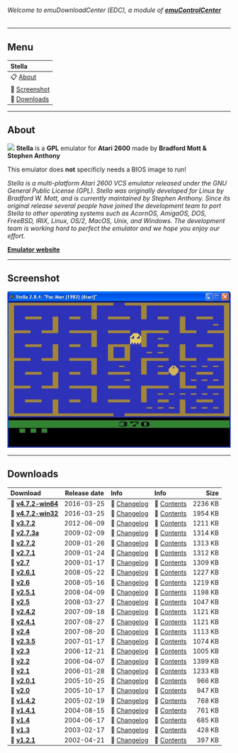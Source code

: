###### Welcome to emuDownloadCenter (EDC), a module of [**emuControlCenter**](https://github.com/PhoenixInteractiveNL/emuControlCenter/wiki)
***
## Menu
| **Stella** |
|:---------|
| :clipboard: [About](#about) |
| :sunrise: [Screenshot](#screenshot) |
| :floppy_disk: [Downloads](#downloads) |
***
## About
![](https://github.com/PhoenixInteractiveNL/edc-masterhook/wiki/emulatorimages/stella_logo_200.jpg)
**Stella** is a **GPL** emulator for **Atari 2600** made by **Bradford Mott & Stephen Anthony**

This emulator does **not** specificly needs a BIOS image to run!

_Stella is a multi-platform Atari 2600 VCS emulator released under the GNU General Public License (GPL). Stella was originally developed for Linux by Bradford W. Mott, and is currently maintained by Stephen Anthony. Since its original release several people have joined the development team to port Stella to other operating systems such as AcornOS, AmigaOS, DOS, FreeBSD, IRIX, Linux, OS/2, MacOS, Unix, and Windows. The development team is working hard to perfect the emulator and we hope you enjoy our effort._

[**Emulator website**](http://stella.sourceforge.net/)
***
## Screenshot
![](https://raw.githubusercontent.com/PhoenixInteractiveNL/edc-masterhook/master/downloadhooks/stella/stella_screen.jpg)
***
## Downloads
| Download | Release date  | Info       | Info       | Size       |
|:---------|:-------------:|:-----------|:-----------|-----------:|
| :floppy_disk: [**v4.7.2-win64**](https://github.com/PhoenixInteractiveNL/edc-repo0002/raw/master/stella/4.7.2-win64.7z) | 2016-03-25 | :page_facing_up: [Changelog](https://github.com/PhoenixInteractiveNL/edc-repo0002/blob/master/stella/4.7.2-win64_changelog.txt) | :mag_right: [Contents](https://github.com/PhoenixInteractiveNL/edc-repo0002/blob/master/stella/4.7.2-win64_contents.txt) | 2236 KB |
| :floppy_disk: [**v4.7.2-win32**](https://github.com/PhoenixInteractiveNL/edc-repo0002/raw/master/stella/4.7.2-win32.7z) | 2016-03-25 | :page_facing_up: [Changelog](https://github.com/PhoenixInteractiveNL/edc-repo0002/blob/master/stella/4.7.2-win32_changelog.txt) | :mag_right: [Contents](https://github.com/PhoenixInteractiveNL/edc-repo0002/blob/master/stella/4.7.2-win32_contents.txt) | 1954 KB |
| :floppy_disk: [**v3.7.2**](https://github.com/PhoenixInteractiveNL/edc-repo0002/raw/master/stella/3.7.2.7z) | 2012-06-09 | :page_facing_up: [Changelog](https://github.com/PhoenixInteractiveNL/edc-repo0002/blob/master/stella/3.7.2_changelog.txt) | :mag_right: [Contents](https://github.com/PhoenixInteractiveNL/edc-repo0002/blob/master/stella/3.7.2_contents.txt) | 1211 KB |
| :floppy_disk: [**v2.7.3a**](https://github.com/PhoenixInteractiveNL/edc-repo0002/raw/master/stella/2.7.3a.7z) | 2009-02-09 | :page_facing_up: [Changelog](https://github.com/PhoenixInteractiveNL/edc-repo0002/blob/master/stella/2.7.3a_changelog.txt) | :mag_right: [Contents](https://github.com/PhoenixInteractiveNL/edc-repo0002/blob/master/stella/2.7.3a_contents.txt) | 1314 KB |
| :floppy_disk: [**v2.7.2**](https://github.com/PhoenixInteractiveNL/edc-repo0002/raw/master/stella/2.7.2.7z) | 2009-01-26 | :page_facing_up: [Changelog](https://github.com/PhoenixInteractiveNL/edc-repo0002/blob/master/stella/2.7.2_changelog.txt) | :mag_right: [Contents](https://github.com/PhoenixInteractiveNL/edc-repo0002/blob/master/stella/2.7.2_contents.txt) | 1313 KB |
| :floppy_disk: [**v2.7.1**](https://github.com/PhoenixInteractiveNL/edc-repo0002/raw/master/stella/2.7.1.7z) | 2009-01-24 | :page_facing_up: [Changelog](https://github.com/PhoenixInteractiveNL/edc-repo0002/blob/master/stella/2.7.1_changelog.txt) | :mag_right: [Contents](https://github.com/PhoenixInteractiveNL/edc-repo0002/blob/master/stella/2.7.1_contents.txt) | 1312 KB |
| :floppy_disk: [**v2.7**](https://github.com/PhoenixInteractiveNL/edc-repo0002/raw/master/stella/2.7.7z) | 2009-01-17 | :page_facing_up: [Changelog](https://github.com/PhoenixInteractiveNL/edc-repo0002/blob/master/stella/2.7_changelog.txt) | :mag_right: [Contents](https://github.com/PhoenixInteractiveNL/edc-repo0002/blob/master/stella/2.7_contents.txt) | 1309 KB |
| :floppy_disk: [**v2.6.1**](https://github.com/PhoenixInteractiveNL/edc-repo0002/raw/master/stella/2.6.1.7z) | 2008-05-22 | :page_facing_up: [Changelog](https://github.com/PhoenixInteractiveNL/edc-repo0002/blob/master/stella/2.6.1_changelog.txt) | :mag_right: [Contents](https://github.com/PhoenixInteractiveNL/edc-repo0002/blob/master/stella/2.6.1_contents.txt) | 1227 KB |
| :floppy_disk: [**v2.6**](https://github.com/PhoenixInteractiveNL/edc-repo0002/raw/master/stella/2.6.7z) | 2008-05-16 | :page_facing_up: [Changelog](https://github.com/PhoenixInteractiveNL/edc-repo0002/blob/master/stella/2.6_changelog.txt) | :mag_right: [Contents](https://github.com/PhoenixInteractiveNL/edc-repo0002/blob/master/stella/2.6_contents.txt) | 1219 KB |
| :floppy_disk: [**v2.5.1**](https://github.com/PhoenixInteractiveNL/edc-repo0002/raw/master/stella/2.5.1.7z) | 2008-04-09 | :page_facing_up: [Changelog](https://github.com/PhoenixInteractiveNL/edc-repo0002/blob/master/stella/2.5.1_changelog.txt) | :mag_right: [Contents](https://github.com/PhoenixInteractiveNL/edc-repo0002/blob/master/stella/2.5.1_contents.txt) | 1198 KB |
| :floppy_disk: [**v2.5**](https://github.com/PhoenixInteractiveNL/edc-repo0002/raw/master/stella/2.5.7z) | 2008-03-27 | :page_facing_up: [Changelog](https://github.com/PhoenixInteractiveNL/edc-repo0002/blob/master/stella/2.5_changelog.txt) | :mag_right: [Contents](https://github.com/PhoenixInteractiveNL/edc-repo0002/blob/master/stella/2.5_contents.txt) | 1047 KB |
| :floppy_disk: [**v2.4.2**](https://github.com/PhoenixInteractiveNL/edc-repo0002/raw/master/stella/2.4.2.7z) | 2007-09-18 | :page_facing_up: [Changelog](https://github.com/PhoenixInteractiveNL/edc-repo0002/blob/master/stella/2.4.2_changelog.txt) | :mag_right: [Contents](https://github.com/PhoenixInteractiveNL/edc-repo0002/blob/master/stella/2.4.2_contents.txt) | 1121 KB |
| :floppy_disk: [**v2.4.1**](https://github.com/PhoenixInteractiveNL/edc-repo0002/raw/master/stella/2.4.1.7z) | 2007-08-27 | :page_facing_up: [Changelog](https://github.com/PhoenixInteractiveNL/edc-repo0002/blob/master/stella/2.4.1_changelog.txt) | :mag_right: [Contents](https://github.com/PhoenixInteractiveNL/edc-repo0002/blob/master/stella/2.4.1_contents.txt) | 1121 KB |
| :floppy_disk: [**v2.4**](https://github.com/PhoenixInteractiveNL/edc-repo0002/raw/master/stella/2.4.7z) | 2007-08-20 | :page_facing_up: [Changelog](https://github.com/PhoenixInteractiveNL/edc-repo0002/blob/master/stella/2.4_changelog.txt) | :mag_right: [Contents](https://github.com/PhoenixInteractiveNL/edc-repo0002/blob/master/stella/2.4_contents.txt) | 1113 KB |
| :floppy_disk: [**v2.3.5**](https://github.com/PhoenixInteractiveNL/edc-repo0002/raw/master/stella/2.3.5.7z) | 2007-01-17 | :page_facing_up: [Changelog](https://github.com/PhoenixInteractiveNL/edc-repo0002/blob/master/stella/2.3.5_changelog.txt) | :mag_right: [Contents](https://github.com/PhoenixInteractiveNL/edc-repo0002/blob/master/stella/2.3.5_contents.txt) | 1074 KB |
| :floppy_disk: [**v2.3**](https://github.com/PhoenixInteractiveNL/edc-repo0002/raw/master/stella/2.3.7z) | 2006-12-21 | :page_facing_up: [Changelog](https://github.com/PhoenixInteractiveNL/edc-repo0002/blob/master/stella/2.3_changelog.txt) | :mag_right: [Contents](https://github.com/PhoenixInteractiveNL/edc-repo0002/blob/master/stella/2.3_contents.txt) | 1005 KB |
| :floppy_disk: [**v2.2**](https://github.com/PhoenixInteractiveNL/edc-repo0002/raw/master/stella/2.2.7z) | 2006-04-07 | :page_facing_up: [Changelog](https://github.com/PhoenixInteractiveNL/edc-repo0002/blob/master/stella/2.2_changelog.txt) | :mag_right: [Contents](https://github.com/PhoenixInteractiveNL/edc-repo0002/blob/master/stella/2.2_contents.txt) | 1399 KB |
| :floppy_disk: [**v2.1**](https://github.com/PhoenixInteractiveNL/edc-repo0002/raw/master/stella/2.1.7z) | 2006-01-28 | :page_facing_up: [Changelog](https://github.com/PhoenixInteractiveNL/edc-repo0002/blob/master/stella/2.1_changelog.txt) | :mag_right: [Contents](https://github.com/PhoenixInteractiveNL/edc-repo0002/blob/master/stella/2.1_contents.txt) | 1233 KB |
| :floppy_disk: [**v2.0.1**](https://github.com/PhoenixInteractiveNL/edc-repo0002/raw/master/stella/2.0.1.7z) | 2005-10-25 | :page_facing_up: [Changelog](https://github.com/PhoenixInteractiveNL/edc-repo0002/blob/master/stella/2.0.1_changelog.txt) | :mag_right: [Contents](https://github.com/PhoenixInteractiveNL/edc-repo0002/blob/master/stella/2.0.1_contents.txt) | 966 KB |
| :floppy_disk: [**v2.0**](https://github.com/PhoenixInteractiveNL/edc-repo0002/raw/master/stella/2.0.7z) | 2005-10-17 | :page_facing_up: [Changelog](https://github.com/PhoenixInteractiveNL/edc-repo0002/blob/master/stella/2.0_changelog.txt) | :mag_right: [Contents](https://github.com/PhoenixInteractiveNL/edc-repo0002/blob/master/stella/2.0_contents.txt) | 947 KB |
| :floppy_disk: [**v1.4.2**](https://github.com/PhoenixInteractiveNL/edc-repo0002/raw/master/stella/1.4.2.7z) | 2005-02-19 | :page_facing_up: [Changelog](https://github.com/PhoenixInteractiveNL/edc-repo0002/blob/master/stella/1.4.2_changelog.txt) | :mag_right: [Contents](https://github.com/PhoenixInteractiveNL/edc-repo0002/blob/master/stella/1.4.2_contents.txt) | 768 KB |
| :floppy_disk: [**v1.4.1**](https://github.com/PhoenixInteractiveNL/edc-repo0002/raw/master/stella/1.4.1.7z) | 2004-08-15 | :page_facing_up: [Changelog](https://github.com/PhoenixInteractiveNL/edc-repo0002/blob/master/stella/1.4.1_changelog.txt) | :mag_right: [Contents](https://github.com/PhoenixInteractiveNL/edc-repo0002/blob/master/stella/1.4.1_contents.txt) | 761 KB |
| :floppy_disk: [**v1.4**](https://github.com/PhoenixInteractiveNL/edc-repo0002/raw/master/stella/1.4.7z) | 2004-06-17 | :page_facing_up: [Changelog](https://github.com/PhoenixInteractiveNL/edc-repo0002/blob/master/stella/1.4_changelog.txt) | :mag_right: [Contents](https://github.com/PhoenixInteractiveNL/edc-repo0002/blob/master/stella/1.4_contents.txt) | 685 KB |
| :floppy_disk: [**v1.3**](https://github.com/PhoenixInteractiveNL/edc-repo0002/raw/master/stella/1.3.7z) | 2003-02-17 | :page_facing_up: [Changelog](https://github.com/PhoenixInteractiveNL/edc-repo0002/blob/master/stella/1.3_changelog.txt) | :mag_right: [Contents](https://github.com/PhoenixInteractiveNL/edc-repo0002/blob/master/stella/1.3_contents.txt) | 428 KB |
| :floppy_disk: [**v1.2.1**](https://github.com/PhoenixInteractiveNL/edc-repo0002/raw/master/stella/1.2.1.7z) | 2002-04-21 | :page_facing_up: [Changelog](https://github.com/PhoenixInteractiveNL/edc-repo0002/blob/master/stella/1.2.1_changelog.txt) | :mag_right: [Contents](https://github.com/PhoenixInteractiveNL/edc-repo0002/blob/master/stella/1.2.1_contents.txt) | 397 KB |
